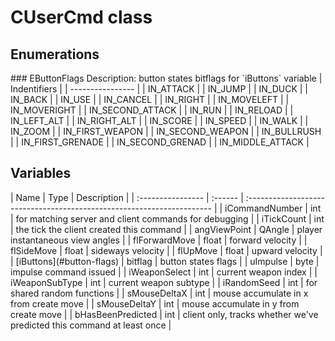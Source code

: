 # CUserCmd class

## Enumerations

 \#\#\# EButtonFlags Description: button states bitflags for \`iButtons\` variable \| Indentifiers \| \| ---------------- \| \| IN\_ATTACK \| \| IN\_JUMP \| \| IN\_DUCK \| \| IN\_BACK \| \| IN\_USE \| \| IN\_CANCEL \| \| IN\_RIGHT \| \| IN\_MOVELEFT \| \| IN\_MOVERIGHT \| \| IN\_SECOND\_ATTACK \| \| IN\_RUN \| \| IN\_RELOAD \| \| IN\_LEFT\_ALT \| \| IN\_RIGHT\_ALT \| \| IN\_SCORE \| \| IN\_SPEED \| \| IN\_WALK \| \| IN\_ZOOM \| \| IN\_FIRST\_WEAPON \| \| IN\_SECOND\_WEAPON \| \| IN\_BULLRUSH \| \| IN\_FIRST\_GRENADE \| \| IN\_SECOND\_GRENAD \| \| IN\_MIDDLE\_ATTACK \|

## Variables

  
 \| Name \| Type \| Description \| \| :---------------- \| :------ \| :--------------------------------------------------------------------- \| \| iCommandNumber \| int \| for matching server and client commands for debugging \| \| iTickCount \| int \| the tick the client created this command \| \| angViewPoint \| QAngle \| player instantaneous view angles \| \| flForwardMove \| float \| forward velocity \| \| flSideMove \| float \| sideways velocity \| \| flUpMove \| float \| upward velocity \| \| \[iButtons\]\(\#button-flags\) \| bitflag \| button states flags \| \| uImpulse \| byte \| impulse command issued \| \| iWeaponSelect \| int \| current weapon index \| \| iWeaponSubType \| int \| current weapon subtype \| \| iRandomSeed \| int \| for shared random functions \| \| sMouseDeltaX \| int \| mouse accumulate in x from create move \| \| sMouseDeltaY \| int \| mouse accumulate in y from create move \| \| bHasBeenPredicted \| int \| client only, tracks whether we've predicted this command at least once \|

